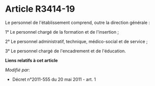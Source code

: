 # Article R3414-19

Le personnel de l'établissement comprend, outre la direction générale :

1° Le personnel chargé de la formation et de l'insertion ;

2° Le personnel administratif, technique, médico-social et de service ;

3° Le personnel chargé de l'encadrement et de l'éducation.

**Liens relatifs à cet article**

_Modifié par_:

  - Décret n°2011-555 du 20 mai 2011 - art. 1
